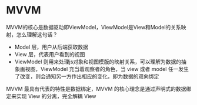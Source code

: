# MVVM

MVVM的核心是数据驱动即ViewModel，ViewModel是View和Model的关系映射，怎么理解这句话？

- Model 层，用户从后端获取数据
- View 层，代表用户看到的视图
- ViewModel 则用来处理js对象和视图模版的映射关系，可以理解为数据的抽象画视图，ViewModel 充当着观察者的角色，当 view 或者 model 任一发生了改变，则会通知另一方作出相应的变化，即为数据的双向绑定

MVVM 最具有代表的特性是数据绑定，MVVM 的核心理念是通过声明式的数据绑定来实现 View 的分离，完全解耦 View
